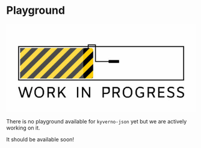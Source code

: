 # Playground

<p align="center">
  <img src="../static/WIP.jpg" />
</p>

There is no playground available for `kyverno-json` yet but we are actively working on it.

It should be available soon!
